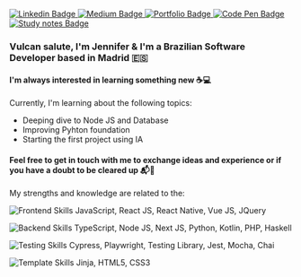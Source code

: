 <p>
  <a href="https://www.linkedin.com/in/jennifer-takagi" rel="nofollow">
    <img src="https://img.shields.io/badge/linkedin-%230077B5.svg?&style=plastic&logo=linkedin&logoColor=white" alt="Linkedin Badge" style="max-width:100%;">
  </a>
  
  <a href="https://jennifer-takagi.medium.com/" rel="nofollow">
    <img src="https://img.shields.io/badge/@jennifer_takagi-%230077B5.svg?&style=plastic&logo=medium&logoColor=white&color=12100E" alt="Medium Badge" style="max-width:100%;">
  </a>
  
  <a href="https://jennifer-takagi.vercel.app/" rel="nofollow">
    <img src="https://img.shields.io/badge/portfolio-%230077B5.svg?&style=plastic&logo=vercel&logoColor=white&color=ff5757" alt="Portfolio Badge" style="max-width:100%;">
  </a>
  
  <a href="https://codepen.io/jennifertakagi" rel="nofollow">
    <img src="https://img.shields.io/badge/jennifertakagi-%230077B5.svg?&style=plastic&logo=codepen&logoColor=white&color=000" alt="Code Pen Badge" style="max-width:100%;">
  </a>
  
  <a href="https://jennifertakagi.notion.site/jennifertakagi/Tech-Studies-8ed622f40fa944d7b7ff0bfbc0a82623" rel="nofollow">
    <img src="https://img.shields.io/badge/tech%20studies-%230077B5.svg?&style=plastic&logo=notion&logoColor=white&color=grey" alt="Study notes Badge" style="max-width:100%;">
  </a>
</p>

### Vulcan salute, I'm Jennifer & I'm a Brazilian Software Developer based in Madrid :es:

#### I'm always interested in learning something new :coffee::computer:
Currently, I'm learning about the following topics:
- Deeping dive to Node JS and Database
- Improving Pyhton foundation
- Starting the first project using IA

#### Feel free to get in touch with me to exchange ideas and experience or if you have a doubt to be cleared up :mailbox_with_mail::memo:
My strengths and knowledge are related to the:
<p>
  <img src="https://img.shields.io/badge/Frontend-%230077B5.svg?&style=flat&logo=javascript&logoColor=F7DF1E&color=black" alt="Frontend Skills" style="max-width:100%;">
  JavaScript, React JS, React Native, Vue JS, JQuery
 </p>
<p>
  <img src="https://img.shields.io/badge/Backend-%230077B5.svg?&style=flat&logo=haskell&logoColor=5D4F85&color=999999" alt="Backend Skills" style="max-width:100%;">
  TypeScript, Node JS, Next JS, Python, Kotlin, PHP, Haskell
</p>
<p>
  <img src="https://img.shields.io/badge/Testing-%230077B5.svg?&style=flat&logo=testing-library&logoColor=E33332&color=A8B9CC" alt="Testing Skills" style="max-width:100%;">
  Cypress, Playwright, Testing Library, Jest, Mocha, Chai
</p>
<p>
  <img src="https://img.shields.io/badge/Template-%230077B5.svg?&style=flat&logo=html5&logoColor=E34F26&color=191A1B" alt="Template Skills" style="max-width:100%;">
  Jinja, HTML5, CSS3
</p>
